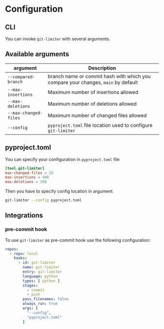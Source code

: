 # Configuration

## CLI

You can invoke `git-limiter` with several arguments.

## Available arguments

| argument | Description                                                                       |
|----|-----------------------------------------------------------------------------------|
| `--compared-branch` | branch name or commit hash with which you compare your changes, `main` by default |
| `--max-insertions` | Maximum number of insertions allowed                                              |
| `--max-deletions` | Maximum number of deletions allowed                                               |
| `--max-changed-files` | Maximum number of changed files allowed                                           |
| `--config` | `pyproject.toml` file location used to configure `git-limiter`                    |

## pyproject.toml

You can specify your configuration in `pyproject.toml` file

```toml
[tool.git-limiter]
max-changed-files = 20
max-insertions = 400
max-deletions = 300
```

Then you have to specify config location in argument:

```sh
git-limiter --config pyproject.toml
```


## Integrations

### pre-commit hook

To use `git-limiter` as pre-commit hook use the following configuration:

```yaml
repos:
  - repo: local
    hooks:
      - id: git-limiter
        name: git-limiter
        entry: git-limiter
        language: python
        types: [ python ]
        stages:
          - commit
          - push
        pass_filenames: false
        always_run: true
        args: [
          "--config",
          "pyproject.toml"
        ]

```
